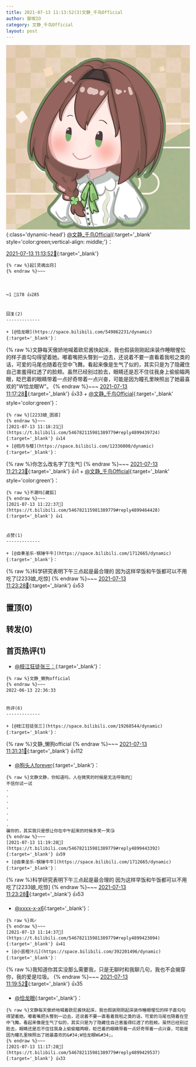 ```yaml
---
title: 2021-07-13 11:13:52(3)文静_千鸟Official
author: 御坂IO
category: 文静_千鸟Official
layout: post
---
```


![img](/images/ac7482ed1b9a7f203dc68c0c4a77c488a27b108a.jpg){:class='dynamic-head'}
[@文静_千鸟Official](https://space.bilibili.com/667526012/dynamic){:target='_blank' style='color:green;vertical-align: middle;'}：

[2021-07-13 11:13:52🔗](https://t.bilibili.com/546782115981389779){:target='_blank'}

~~~
{% raw %}起[灵魂出窍]
{% endraw %}~~~



↪️1 💬178 👍285


回复(2)
-------------

+ [@恰龙眼](https://space.bilibili.com/549862231/dynamic){:target='_blank'}：
~~~
{% raw %}文静每天傲娇地喊着欧尼酱快起床，我也假装刚刚起床装作睡眼惺忪的样子直勾勾得望着她。嘟着嘴把头暼到一边去，还说着不要一直看着我啦之类的话，可爱的马尾也随着在空中飞舞。看起来像是生气了似的，其实只是为了隐藏住自己害羞得红透了的脸颊。虽然已经别过脸去，眼睛还是忍不住往我身上偷偷瞄两眼，眨巴着的眼睛带着一点好奇带着一点兴奋，可能是因为瞳孔里映照出了她最喜欢的&#34;W恰龙眼W&#34;。
{% endraw %}~~~
[2021-07-13 11:17:28🔗](https://t.bilibili.com/546782115981389779#reply4899429537){:target='_blank'} 👍33
    + [@文静_千鸟Official](https://space.bilibili.com/667526012/dynamic){:target='_blank' style='color:green'}：
~~~
{% raw %}[2233娘_困惑]
{% endraw %}~~~
[2021-07-13 11:18:21🔗](https://t.bilibili.com/546782115981389779#reply4899439724){:target='_blank'} 👍14
+ [@抱月与樱](https://space.bilibili.com/12336000/dynamic){:target='_blank'}：
~~~
{% raw %}你怎么改名字了[生气]
{% endraw %}~~~
[2021-07-13 11:21:23🔗](https://t.bilibili.com/546782115981389779#reply4899457166){:target='_blank'} 👍1
    + [@文静_千鸟Official](https://space.bilibili.com/667526012/dynamic){:target='_blank' style='color:green'}：
~~~
{% raw %}不潮吗[藏狐]
{% endraw %}~~~
[2021-07-13 11:22:37🔗](https://t.bilibili.com/546782115981389779#reply4899464428){:target='_blank'} 👍1


点赞(1)
-------------

+ [@自奏圣乐-锅锤牛牛](https://space.bilibili.com/1712665/dynamic){:target='_blank'}：
~~~
{% raw %}科学研究表明下午三点起是最合理的 因为这样早饭和午饭都可以不用吃了[2233娘_吃惊]
{% endraw %}~~~
[2021-07-13 11:23:28🔗](https://t.bilibili.com/546782115981389779#reply4899476189){:target='_blank'} 👍53


置顶(0)
-------------



转发(0)
-------------



首页热评(1)
-------------

+ [@枝江狂徒张三：](https://space.bilibili.com/19268544/dynamic){:target='_blank'}：
~~~
{% raw %}文静_懒狗official
{% endraw %}~~~
2022-06-13 22:36:33


热评(6)
-------------

+ [@枝江狂徒张三](https://space.bilibili.com/19268544/dynamic){:target='_blank'}：
~~~
{% raw %}文静_懒狗official
{% endraw %}~~~
[2021-07-13 11:31:31🔗](https://t.bilibili.com/546782115981389779#reply4899514094){:target='_blank'} 👍112
+ [@狗头人forever](https://space.bilibili.com/157284359/dynamic){:target='_blank'}：
~~~
{% raw %}文静文静，你知道吗，人在微笑的时候是无法呼吸的🥰
不信你试一试
.
.
.
.
.
.
.
骗你的，其实我只是想让你在中午起来的时候多笑一笑😘
{% endraw %}~~~
[2021-07-13 11:19:28🔗](https://t.bilibili.com/546782115981389779#reply4899443392){:target='_blank'} 👍59
+ [@自奏圣乐-锅锤牛牛](https://space.bilibili.com/1712665/dynamic){:target='_blank'}：
~~~
{% raw %}科学研究表明下午三点起是最合理的 因为这样早饭和午饭都可以不用吃了[2233娘_吃惊]
{% endraw %}~~~
[2021-07-13 11:23:28🔗](https://t.bilibili.com/546782115981389779#reply4899476189){:target='_blank'} 👍53
+ [@xxxx-x-x6](https://space.bilibili.com/348747076/dynamic){:target='_blank'}：
~~~
{% raw %}岚✓
{% endraw %}~~~
[2021-07-13 11:14:37🔗](https://t.bilibili.com/546782115981389779#reply4899423094){:target='_blank'} 👍41
+ [@小芸橙汁儿](https://space.bilibili.com/392201496/dynamic){:target='_blank'}：
~~~
{% raw %}我知道你其实没那么需要我，只是无聊时和我聊几句，我也不会揭穿你，我的爱是垃圾。 
{% endraw %}~~~
[2021-07-13 11:19:52🔗](https://t.bilibili.com/546782115981389779#reply4899444171){:target='_blank'} 👍35
+ [@恰龙眼](https://space.bilibili.com/549862231/dynamic){:target='_blank'}：
~~~
{% raw %}文静每天傲娇地喊着欧尼酱快起床，我也假装刚刚起床装作睡眼惺忪的样子直勾勾得望着她。嘟着嘴把头暼到一边去，还说着不要一直看着我啦之类的话，可爱的马尾也随着在空中飞舞。看起来像是生气了似的，其实只是为了隐藏住自己害羞得红透了的脸颊。虽然已经别过脸去，眼睛还是忍不住往我身上偷偷瞄两眼，眨巴着的眼睛带着一点好奇带着一点兴奋，可能是因为瞳孔里映照出了她最喜欢的&#34;W恰龙眼W&#34;。
{% endraw %}~~~
[2021-07-13 11:17:28🔗](https://t.bilibili.com/546782115981389779#reply4899429537){:target='_blank'} 👍33


